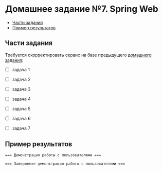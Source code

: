 # Домашнее задание №7. Spring Web

* [Части задания](#части-задания)
* [Пример результатов](#пример-результатов)

## Части задания
Требуется скорректировать сервис на базе предыдущего [домашнего задания](../homework-spring-3):

- [ ] задача 1

- [ ] задача 2

- [ ] задача 3

- [ ] задача 4

- [ ] задача 5

- [ ] задача 6

- [ ] задача 7

## Пример результатов

```
=== Демонстрация работы с пользователями ===

=== Завершение демонстрация работы с пользователями ===
```